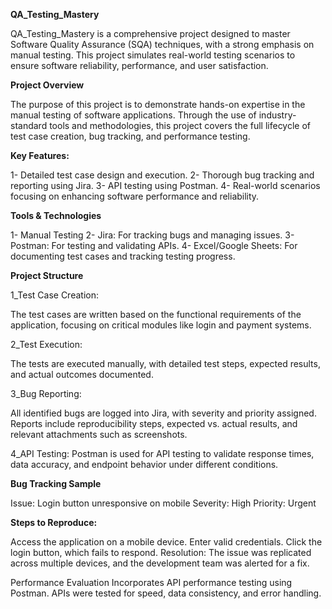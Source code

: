 **QA_Testing_Mastery**

QA_Testing_Mastery is a comprehensive project designed to master Software Quality Assurance (SQA) techniques, with a strong emphasis on manual testing. This project simulates real-world testing scenarios to ensure software reliability, performance, and user satisfaction.

**Project Overview**

The purpose of this project is to demonstrate hands-on expertise in the manual testing of software applications. Through the use of industry-standard tools and methodologies, this project covers the full lifecycle of test case creation, bug tracking, and performance testing.

**Key Features:**

1- Detailed test case design and execution.
2- Thorough bug tracking and reporting using Jira.
3- API testing using Postman.
4- Real-world scenarios focusing on enhancing software performance and reliability.

**Tools & Technologies**

1- Manual Testing
2- Jira: For tracking bugs and managing issues.
3- Postman: For testing and validating APIs.
4- Excel/Google Sheets: For documenting test cases and tracking testing progress.

**Project Structure**

1_Test Case Creation:

The test cases are written based on the functional requirements of the application, focusing on critical modules like login and payment systems.

2_Test Execution:

The tests are executed manually, with detailed test steps, expected results, and actual outcomes documented.

3_Bug Reporting:

All identified bugs are logged into Jira, with severity and priority assigned. Reports include reproducibility steps, expected vs. actual results, and relevant attachments such as screenshots.

4_API Testing:
Postman is used for API testing to validate response times, data accuracy, and endpoint behavior under different conditions.

**Bug Tracking Sample**

Issue: Login button unresponsive on mobile
Severity: High
Priority: Urgent

**Steps to Reproduce:**

Access the application on a mobile device.
Enter valid credentials.
Click the login button, which fails to respond.
Resolution: The issue was replicated across multiple devices, and the development team was alerted for a fix.

Performance Evaluation
Incorporates API performance testing using Postman. APIs were tested for speed, data consistency, and error handling.
